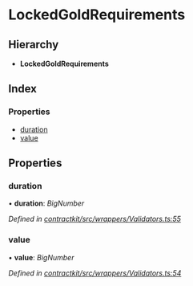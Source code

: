# LockedGoldRequirements

## Hierarchy

* **LockedGoldRequirements**

## Index

### Properties

* [duration](../interfaces/_wrappers_validators_.lockedgoldrequirements.md#duration)
* [value](../interfaces/_wrappers_validators_.lockedgoldrequirements.md#value)

## Properties

### duration

• **duration**: _BigNumber_

_Defined in_ [_contractkit/src/wrappers/Validators.ts:55_](https://github.com/celo-org/celo-monorepo/blob/master/packages/contractkit/src/wrappers/Validators.ts#L55)

### value

• **value**: _BigNumber_

_Defined in_ [_contractkit/src/wrappers/Validators.ts:54_](https://github.com/celo-org/celo-monorepo/blob/master/packages/contractkit/src/wrappers/Validators.ts#L54)

